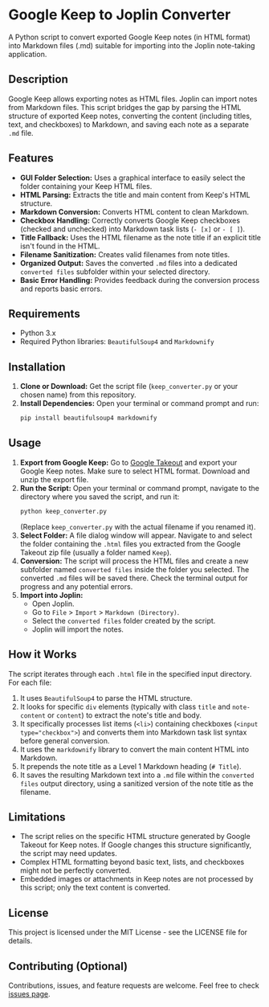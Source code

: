 # Google Keep to Joplin Converter

A Python script to convert exported Google Keep notes (in HTML format) into Markdown files (.md) suitable for importing into the Joplin note-taking application.

## Description

Google Keep allows exporting notes as HTML files. Joplin can import notes from Markdown files. This script bridges the gap by parsing the HTML structure of exported Keep notes, converting the content (including titles, text, and checkboxes) to Markdown, and saving each note as a separate `.md` file.

## Features

* **GUI Folder Selection:** Uses a graphical interface to easily select the folder containing your Keep HTML files.
* **HTML Parsing:** Extracts the title and main content from Keep's HTML structure.
* **Markdown Conversion:** Converts HTML content to clean Markdown.
* **Checkbox Handling:** Correctly converts Google Keep checkboxes (checked and unchecked) into Markdown task lists (`- [x]` or `- [ ]`).
* **Title Fallback:** Uses the HTML filename as the note title if an explicit title isn't found in the HTML.
* **Filename Sanitization:** Creates valid filenames from note titles.
* **Organized Output:** Saves the converted `.md` files into a dedicated `converted files` subfolder within your selected directory.
* **Basic Error Handling:** Provides feedback during the conversion process and reports basic errors.

## Requirements

* Python 3.x
* Required Python libraries: `BeautifulSoup4` and `Markdownify`

## Installation

1.  **Clone or Download:** Get the script file (`keep_converter.py` or your chosen name) from this repository.
2.  **Install Dependencies:** Open your terminal or command prompt and run:
    ```bash
    pip install beautifulsoup4 markdownify
    ```

## Usage

1.  **Export from Google Keep:** Go to [Google Takeout](https://takeout.google.com/) and export your Google Keep notes. Make sure to select HTML format. Download and unzip the export file.
2.  **Run the Script:** Open your terminal or command prompt, navigate to the directory where you saved the script, and run it:
    ```bash
    python keep_converter.py
    ```
    (Replace `keep_converter.py` with the actual filename if you renamed it).
3.  **Select Folder:** A file dialog window will appear. Navigate to and select the folder containing the `.html` files you extracted from the Google Takeout zip file (usually a folder named `Keep`).
4.  **Conversion:** The script will process the HTML files and create a new subfolder named `converted files` inside the folder you selected. The converted `.md` files will be saved there. Check the terminal output for progress and any potential errors.
5.  **Import into Joplin:**
    * Open Joplin.
    * Go to `File` > `Import` > `Markdown (Directory)`.
    * Select the `converted files` folder created by the script.
    * Joplin will import the notes.

## How it Works

The script iterates through each `.html` file in the specified input directory. For each file:
1.  It uses `BeautifulSoup4` to parse the HTML structure.
2.  It looks for specific `div` elements (typically with class `title` and `note-content` or `content`) to extract the note's title and body.
3.  It specifically processes list items (`<li>`) containing checkboxes (`<input type="checkbox">`) and converts them into Markdown task list syntax before general conversion.
4.  It uses the `markdownify` library to convert the main content HTML into Markdown.
5.  It prepends the note title as a Level 1 Markdown heading (`# Title`).
6.  It saves the resulting Markdown text into a `.md` file within the `converted files` output directory, using a sanitized version of the note title as the filename.

## Limitations

* The script relies on the specific HTML structure generated by Google Takeout for Keep notes. If Google changes this structure significantly, the script may need updates.
* Complex HTML formatting beyond basic text, lists, and checkboxes might not be perfectly converted.
* Embedded images or attachments in Keep notes are not processed by this script; only the text content is converted.

## License

This project is licensed under the MIT License - see the LICENSE file for details.

## Contributing (Optional)

Contributions, issues, and feature requests are welcome. Feel free to check [issues page](link-to-your-issues-page-if-public).
